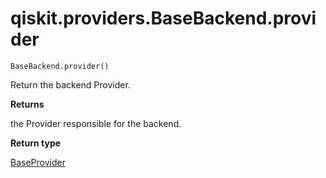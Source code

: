 # qiskit.providers.BaseBackend.provider

`BaseBackend.provider()`

Return the backend Provider.

**Returns**

the Provider responsible for the backend.

**Return type**

[BaseProvider](qiskit.providers.BaseProvider#qiskit.providers.BaseProvider "qiskit.providers.BaseProvider")
